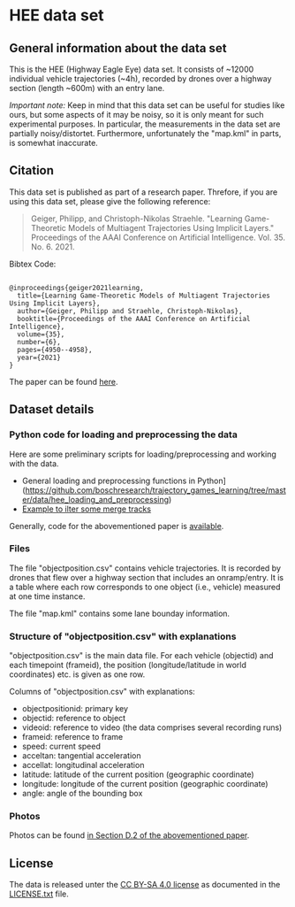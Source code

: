 HEE data set
===

## General information about the data set

This is the HEE (Highway Eagle Eye) data set.
It consists of ~12000 individual vehicle trajectories (~4h), recorded by drones over a highway section (length ~600m) with an entry lane. 

*Important note:* Keep in mind that this data set can be useful for studies like ours, but some aspects of it may be noisy, so it is only meant for such experimental purposes.
In particular, the measurements in the data set are partially noisy/distortet.
Furthermore, unfortunately the "map.kml" in parts, is somewhat inaccurate.


## Citation

This data set is published as part of a research paper.
Threfore, if you are using this data set, please give the following reference:

> Geiger, Philipp, and Christoph-Nikolas Straehle. "Learning Game-Theoretic Models of Multiagent Trajectories Using Implicit Layers." Proceedings of the AAAI Conference on Artificial Intelligence. Vol. 35. No. 6. 2021.

Bibtex Code:
<pre><code>
@inproceedings{geiger2021learning,
  title={Learning Game-Theoretic Models of Multiagent Trajectories Using Implicit Layers},
  author={Geiger, Philipp and Straehle, Christoph-Nikolas},
  booktitle={Proceedings of the AAAI Conference on Artificial Intelligence},
  volume={35},
  number={6},
  pages={4950--4958},
  year={2021}
}
</pre></code>

The paper can be found [here](https://arxiv.org/pdf/2008.07303.pdf).



## Dataset details


### Python code for loading and preprocessing the data

Here are some preliminary scripts for loading/preprocessing and working with the data.

- General loading and preprocessing functions in Python](https://github.com/boschresearch/trajectory_games_learning/tree/master/data/hee_loading_and_preprocessing)
- [Example to ilter some merge tracks](https://github.com/boschresearch/trajectory_games_learning/blob/master/data/hee_preprocess2.py)

Generally, code for the abovementioned paper is [available](https://github.com/boschresearch/trajectory_games_learning).

### Files

The file "objectposition.csv" contains vehicle trajectories. It is recorded by drones that flew over a highway section that includes an onramp/entry. It is a table where each row corresponds to one object (i.e., vehicle) measured at one time instance. 

The file "map.kml" contains some lane bounday information. 


### Structure of "objectposition.csv" with explanations

"objectposition.csv" is the main data file. For each vehicle (objectid) and each timepoint (frameid), the position (longitude/latitude in world coordinates) etc. is given as one row.


Columns of "objectposition.csv" with explanations:

- objectpositionid: primary key
- objectid: reference to object
- videoid: reference to video (the data comprises several recording runs)
- frameid: reference to frame
- speed: current speed
- acceltan: tangential acceleration
- accellat: longitudinal acceleration
- latitude: latitude of the current position (geographic coordinate)
- longitude: longitude of the current position (geographic coordinate)
- angle: angle of the bounding box


### Photos


Photos can be found [in Section D.2 of the abovementioned paper](https://arxiv.org/pdf/2008.07303.pdf).


## License



The data is released unter the [CC BY-SA 4.0 license](https://creativecommons.org/licenses/by-sa/4.0/legalcode.txt) as documented in the [LICENSE.txt](LICENSE.txt) file.